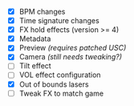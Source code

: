 - [x] BPM changes
- [x] Time signature changes
- [x] FX hold effects (version >= 4)
- [x] Metadata
- [x] Preview *(requires patched USC)*
- [x] Camera *(still needs tweaking?)*
- [ ] Tilt effect
- [ ] VOL effect configuration
- [x] Out of bounds lasers
- [ ] Tweak FX to match game
